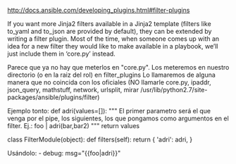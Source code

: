 http://docs.ansible.com/developing_plugins.html#filter-plugins

If you want more Jinja2 filters available in a Jinja2 template (filters like to_yaml and to_json are provided by default), they can be extended by writing a filter plugin. Most of the time, when someone comes up with an idea for a new filter they would like to make available in a playbook, we’ll just include them in ‘core.py’ instead.

Parece que ya no hay que meterlos en "core.py".
Los meteremos en nuestro directorio (o en la raiz del rol) en filter_plugins
Lo llamaremos de alguna manera que no coincida con los oficiales (NO llamarle core.py, ipaddr, json_query, mathstuff, network, urlsplit, mirar /usr/lib/python2.7/site-packages/ansible/plugins/filter)


Ejemplo tonto:
def adri(values=[]):
    """
    El primer parametro será el que venga por el pipe, los siguientes, los que pongamos como argumentos en el filter. Ej.: foo | adri(bar,bar2)
    """
    return values


class FilterModule(object):
    def filters(self):
        return {
                'adri': adri,
        }


Usándolo:
    - debug: msg="{{foo|adri}}"
